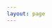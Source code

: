 ```yaml
---
layout: page
---
```


<script setup>
    import {VPTeamPage,VPTeamPageTitle,VPTeamMembers } from 'vitepress/theme'
    const members = [{
        avatar: '',
        name: '暂无',
        title: '',
        links: [{ icon: 'github', link: '' }]
},]
</script>

<VPTeamPage>
<VPTeamPageTitle>
    <template #title>MY PROJECT</template>
    <template #lead>敬请期待</template>
</VPTeamPageTitle>
</VPTeamPage>